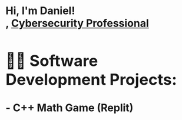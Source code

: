 <h1>Hi, I'm Daniel! <br/><a</a>, <a href="https://www.linkedin.com/in/daniel-rodriguez-b88a7b222/">Cybersecurity Professional</a>

<h2>👨‍💻 Software Development Projects:</h2>
-<b> C++ Math Game (Replit)</b>
<a href ="https://replit.com/@DanielRodrig350/03-Math-Quiz-with-Feedback-Branching#main.cpp" C++ Math Game</a>
